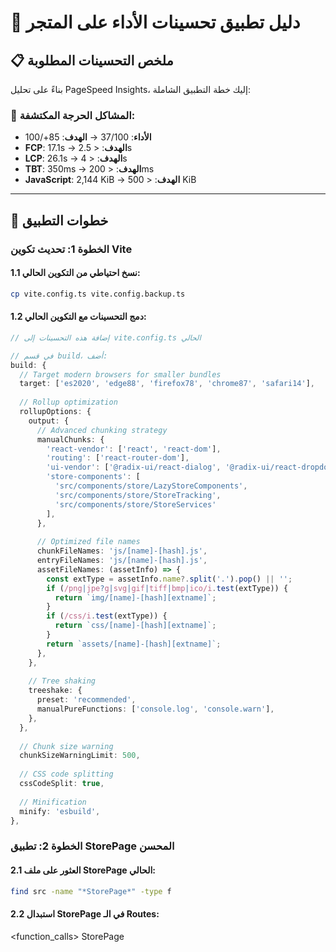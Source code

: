 # 🚀 دليل تطبيق تحسينات الأداء على المتجر

## 📋 ملخص التحسينات المطلوبة

بناءً على تحليل PageSpeed Insights، إليك خطة التطبيق الشاملة:

### 🎯 **المشاكل الحرجة المكتشفة:**
- **الأداء**: 37/100 → **الهدف**: 85+/100
- **FCP**: 17.1s → **الهدف**: < 2.5s
- **LCP**: 26.1s → **الهدف**: < 4s
- **TBT**: 350ms → **الهدف**: < 200ms
- **JavaScript**: 2,144 KiB → **الهدف**: < 500 KiB

---

## 🔧 **خطوات التطبيق**

### الخطوة 1: **تحديث تكوين Vite**

#### 1.1 نسخ احتياطي من التكوين الحالي:
```bash
cp vite.config.ts vite.config.backup.ts
```

#### 1.2 دمج التحسينات مع التكوين الحالي:
```typescript
// إضافة هذه التحسينات إلى vite.config.ts الحالي

// في قسم build، أضف:
build: {
  // Target modern browsers for smaller bundles
  target: ['es2020', 'edge88', 'firefox78', 'chrome87', 'safari14'],
  
  // Rollup optimization
  rollupOptions: {
    output: {
      // Advanced chunking strategy
      manualChunks: {
        'react-vendor': ['react', 'react-dom'],
        'routing': ['react-router-dom'],
        'ui-vendor': ['@radix-ui/react-dialog', '@radix-ui/react-dropdown-menu'],
        'store-components': [
          'src/components/store/LazyStoreComponents',
          'src/components/store/StoreTracking',
          'src/components/store/StoreServices'
        ],
      },
      
      // Optimized file names
      chunkFileNames: 'js/[name]-[hash].js',
      entryFileNames: 'js/[name]-[hash].js',
      assetFileNames: (assetInfo) => {
        const extType = assetInfo.name?.split('.').pop() || '';
        if (/png|jpe?g|svg|gif|tiff|bmp|ico/i.test(extType)) {
          return `img/[name]-[hash][extname]`;
        }
        if (/css/i.test(extType)) {
          return `css/[name]-[hash][extname]`;
        }
        return `assets/[name]-[hash][extname]`;
      },
    },
    
    // Tree shaking
    treeshake: {
      preset: 'recommended',
      manualPureFunctions: ['console.log', 'console.warn'],
    },
  },
  
  // Chunk size warning
  chunkSizeWarningLimit: 500,
  
  // CSS code splitting
  cssCodeSplit: true,
  
  // Minification
  minify: 'esbuild',
},
```

### الخطوة 2: **تطبيق StorePage المحسن**

#### 2.1 العثور على ملف StorePage الحالي:
```bash
find src -name "*StorePage*" -type f
```

#### 2.2 استبدال StorePage في الـ Routes:

<function_calls>
<invoke name="grep_search">
<parameter name="query">StorePage